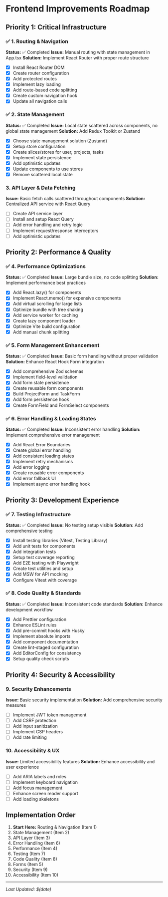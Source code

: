 # Frontend Improvements Roadmap

## Priority 1: Critical Infrastructure

### ✅ 1. Routing & Navigation

**Status:** ✅ Completed
**Issue:** Manual routing with state management in App.tsx
**Solution:** Implement React Router with proper route structure

- [x] Install React Router DOM
- [x] Create router configuration
- [x] Add protected routes
- [x] Implement lazy loading
- [x] Add route-based code splitting
- [x] Create custom navigation hook
- [x] Update all navigation calls

### ✅ 2. State Management

**Status:** ✅ Completed
**Issue:** Local state scattered across components, no global state management
**Solution:** Add Redux Toolkit or Zustand

- [x] Choose state management solution (Zustand)
- [x] Setup store configuration
- [x] Create slices/stores for user, projects, tasks
- [x] Implement state persistence
- [x] Add optimistic updates
- [x] Update components to use stores
- [x] Remove scattered local state

### 3. API Layer & Data Fetching

**Issue:** Basic fetch calls scattered throughout components
**Solution:** Centralized API service with React Query

- [ ] Create API service layer
- [ ] Install and setup React Query
- [ ] Add error handling and retry logic
- [ ] Implement request/response interceptors
- [ ] Add optimistic updates

## Priority 2: Performance & Quality

### ✅ 4. Performance Optimizations

**Status:** ✅ Completed
**Issue:** Large bundle size, no code splitting
**Solution:** Implement performance best practices

- [x] Add React.lazy() for components
- [x] Implement React.memo() for expensive components
- [x] Add virtual scrolling for large lists
- [x] Optimize bundle with tree shaking
- [x] Add service worker for caching
- [x] Create lazy component loader
- [x] Optimize Vite build configuration
- [x] Add manual chunk splitting

### ✅ 5. Form Management Enhancement

**Status:** ✅ Completed
**Issue:** Basic form handling without proper validation
**Solution:** Enhance React Hook Form integration

- [x] Add comprehensive Zod schemas
- [x] Implement field-level validation
- [x] Add form state persistence
- [x] Create reusable form components
- [x] Build ProjectForm and TaskForm
- [x] Add form persistence hook
- [x] Create FormField and FormSelect components

### ✅ 6. Error Handling & Loading States

**Status:** ✅ Completed
**Issue:** Inconsistent error handling
**Solution:** Implement comprehensive error management

- [x] Add React Error Boundaries
- [x] Create global error handling
- [x] Add consistent loading states
- [x] Implement retry mechanisms
- [x] Add error logging
- [x] Create reusable error components
- [x] Add error fallback UI
- [x] Implement async error handling hook

## Priority 3: Development Experience

### ✅ 7. Testing Infrastructure

**Status:** ✅ Completed
**Issue:** No testing setup visible
**Solution:** Add comprehensive testing

- [x] Install testing libraries (Vitest, Testing Library)
- [x] Add unit tests for components
- [x] Add integration tests
- [x] Setup test coverage reporting
- [x] Add E2E testing with Playwright
- [x] Create test utilities and setup
- [x] Add MSW for API mocking
- [x] Configure Vitest with coverage

### ✅ 8. Code Quality & Standards

**Status:** ✅ Completed
**Issue:** Inconsistent code standards
**Solution:** Enhance development workflow

- [x] Add Prettier configuration
- [x] Enhance ESLint rules
- [x] Add pre-commit hooks with Husky
- [x] Implement absolute imports
- [x] Add component documentation
- [x] Create lint-staged configuration
- [x] Add EditorConfig for consistency
- [x] Setup quality check scripts

## Priority 4: Security & Accessibility

### 9. Security Enhancements

**Issue:** Basic security implementation
**Solution:** Add comprehensive security measures

- [ ] Implement JWT token management
- [ ] Add CSRF protection
- [ ] Add input sanitization
- [ ] Implement CSP headers
- [ ] Add rate limiting

### 10. Accessibility & UX

**Issue:** Limited accessibility features
**Solution:** Enhance accessibility and user experience

- [ ] Add ARIA labels and roles
- [ ] Implement keyboard navigation
- [ ] Add focus management
- [ ] Enhance screen reader support
- [ ] Add loading skeletons

## Implementation Order

1. **Start Here:** Routing & Navigation (Item 1)
2. State Management (Item 2)
3. API Layer (Item 3)
4. Error Handling (Item 6)
5. Performance (Item 4)
6. Testing (Item 7)
7. Code Quality (Item 8)
8. Forms (Item 5)
9. Security (Item 9)
10. Accessibility (Item 10)

---

_Last Updated: $(date)_
